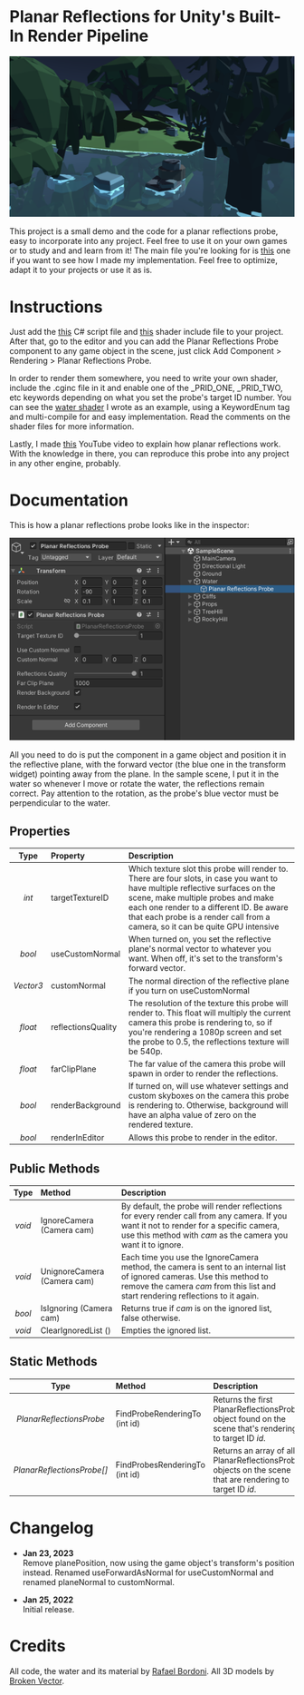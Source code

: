 # Planar Reflections for Unity's Built-In Render Pipeline

![](images/ss1.png)

This project is a small demo and the code for a planar reflections probe, easy to incorporate into any project. Feel free to use it on your own games or to study and and learn from it! The main file you're looking for is [this](src/built-in/PlanarReflectionsProbe.cs) one if you want to see how I made my implementation. Feel free to optimize, adapt it to your projects or use it as is.

# Instructions

Just add the [this](src/built-in/PlanarReflectionsProbe.cs) C# script file and [this](src/built-in/PlanarReflections.cginc) shader include file to your project. After that, go to the editor and you can add the Planar Reflections Probe component to any game object in the scene, just click Add Component > Rendering > Planar Reflections Probe.

In order to render them somewhere, you need to write your own shader, include the .cginc file in it and enable one of the _PRID_ONE, _PRID_TWO, etc keywords depending on what you set the probe's target ID number. You can see the [water shader](source/Assets/Shaders/Water.shader) I wrote as an example, using a KeywordEnum tag and multi-compile for and easy implementation. Read the comments on the shader files for more information.

Lastly, I made [this](https://youtu.be/w84-l3IEhXM) YouTube video to explain how planar reflections work. With the knowledge in there, you can reproduce this probe into any project in any other engine, probably.

# Documentation

This is how a planar reflections probe looks like in the inspector:

![](images/inspector1.png)

All you need to do is put the component in a game object and position it in the reflective plane, with the forward vector (the blue one in the transform widget) pointing away from the plane. In the sample scene, I put it in the water so whenever I move or rotate the water, the reflections remain correct. Pay attention to the rotation, as the probe's blue vector must be perpendicular to the water.

## Properties

| Type | Property | Description |
|:----:|:---------|:------------|
| *int* | targetTextureID | Which texture slot this probe will render to. There are four slots, in case you want to have multiple reflective surfaces on the scene, make multiple probes and make each one render to a different ID. Be aware that each probe is a render call from a camera, so it can be quite GPU intensive |
| *bool* | useCustomNormal | When turned on, you set the reflective plane's normal vector to whatever you want. When off, it's set to the transform's forward vector. |
| *Vector3* | customNormal | The normal direction of the reflective plane if you turn on useCustomNormal |
| *float* | reflectionsQuality | The resolution of the texture this probe will render to. This float will multiply the current camera this probe is rendering to, so if you're rendering a 1080p screen and set the probe to 0.5, the reflections texture will be 540p. |
| *float* | farClipPlane | The far value of the camera this probe will spawn in order to render the reflections. |
| *bool* | renderBackground | If turned on, will use whatever settings and custom skyboxes on the camera this probe is rendering to. Otherwise, background will have an alpha value of zero on the rendered texture. |
| *bool* | renderInEditor | Allows this probe to render in the editor. |

## Public Methods

| Type | Method | Description |
|:----:|:-------|:------------|
| *void* | IgnoreCamera (Camera cam) | By default, the probe will render reflections for every render call from any camera. If you want it not to render for a specific camera, use this method with *cam* as the camera you want it to ignore. |
| *void* | UnignoreCamera (Camera cam) | Each time you use the IgnoreCamera method, the camera is sent to an internal list of ignored cameras. Use this method to remove the camera *cam* from this list and start rendering reflections to it again. |
| *bool* | IsIgnoring (Camera cam) | Returns true if *cam* is on the ignored list, false otherwise. |
| *void* | ClearIgnoredList () | Empties the ignored list. |

## Static Methods

| Type | Method | Description |
|:----:|:-------|:------------|
| *PlanarReflectionsProbe* | FindProbeRenderingTo (int id) | Returns the first PlanarReflectionsProbe object found on the scene that's rendering to target ID *id*. |
| *PlanarReflectionsProbe[]* | FindProbesRenderingTo (int id) | Returns an array of all PlanarReflectionsProbe objects on the scene that are rendering to target ID *id*. |

# Changelog

- **Jan 23, 2023** <br/> Remove planePosition, now using the game object's transform's position instead. Renamed useForwardAsNormal for useCustomNormal and renamed planeNormal to customNormal.

- **Jan 25, 2022** <br/> Initial release.

# Credits

All code, the water and its material by [Rafael Bordoni](https://github.com/eldskald). All 3D models by [Broken Vector](https://assetstore.unity.com/publishers/12124).
